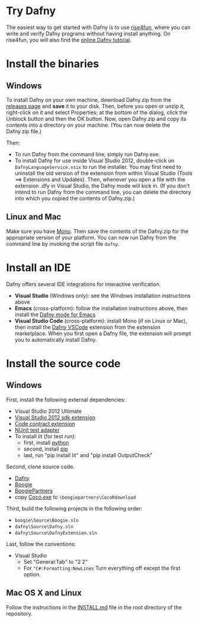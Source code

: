 Try Dafny
=========

The easiest way to get started with Dafny is to use [rise4fun](http://rise4fun.com/dafny), where you can write and verify Dafny programs without having install anything. On rise4fun, you will also find the [online Dafny tutorial](http://rise4fun.com/Dafny/tutorial/guide).

Install the binaries
====================

## Windows 

To install Dafny on your own machine, download Dafny.zip from the [releases page](https://github.com/Microsoft/dafny/releases) and **save** it to your disk. Then, before you open or unzip it, right-click on it and select Properties; at the bottom of the dialog, click the Unblock button and then the OK button. Now, open Dafny.zip and copy its contents into a directory on your machine. (You can now delete the Dafny.zip file.)

Then:

-   To run Dafny from the command line, simply run Dafny.exe.
-   To install Dafny for use inside Visual Studio 2012, double-click on `DafnyLanguageService.vsix` to run the installer. You may first need to uninstall the old version of the extension from within Visual Studio (Tools ==\> Extensions and Updates). Then, whenever you open a file with the extension .dfy in Visual Studio, the Dafny mode will kick in. (If you don't intend to run Dafny from the command line, you can delete the directory into which you copied the contents of Dafny.zip.)

## Linux and Mac

Make sure you have [Mono](https://www.mono-project.com/download/stable/). Then save the contents of the Dafny.zip for the appropriate version of your platform. You can now run Dafny from the command line by invoking the script file `dafny`.

Install an IDE
==============

Dafny offers several IDE integrations for interactive verification.

- **Visual Studio** (Windows only): see the Windows installation instructions above
- **Emacs** (cross-platform): follow the installation instructions above, then install the [Dafny mode for Emacs](https://github.com/boogie-org/boogie-friends)
- **Visual Studio Code** (cross-platform): install Mono (if on Linux or Mac), then install the [Dafny VSCode](https://marketplace.visualstudio.com/items?itemName=FunctionalCorrectness.dafny-vscode) extension from the extension marketplace. When you first open a Dafny file, the extension will prompt you to automatically install Dafny.

Install the source code
=======================

## Windows
First, install the following external dependencies:

-   Visual Studio 2012 Ultimate
-   [Visual Studio 2012 sdk extension](https://visualstudiogallery.msdn.microsoft.com/b2fa5b3b-25eb-4a2f-80fd-59224778ea98)
-   [Code contract extension](https://visualstudiogallery.msdn.microsoft.com/1ec7db13-3363-46c9-851f-1ce455f66970)
-   [NUnit test adapter](https://visualstudiogallery.msdn.microsoft.com/6ab922d0-21c0-4f06-ab5f-4ecd1fe7175d)
-   To install lit (for test run):
    -   first, install [python](https://www.python.org/downloads/)
    -   second, install [pip](http://pip.readthedocs.org/en/stable/installing/)
    -   last, run "pip install lit" and "pip install OutputCheck"

Second, clone source code.

-   [Dafny](https://github.com/Microsoft/dafny)
-   [Boogie](https://github.com/boogie-org/boogie)
-   [BoogiePartners](https://github.com/boogie-org/boogie-partners)
-   copy [Coco.exe](http://www.ssw.uni-linz.ac.at/Research/Projects/Coco/) to `\boogiepartners\CocoRdownload`

Third, build the following projects in the following order:
-   `boogie\Source\Boogie.sln`
-   `dafny\Source\Dafny.sln`
-   `dafny\Source\DafnyExtension.sln`

Last, follow the conventions:

-   Visual Studio
    -   Set "General:Tab" to "2 2"
    -   For `"C#:Formatting:NewLines` Turn everything off except the first option.

## Mac OS X and Linux

Follow the instructions in the [INSTALL.md](https://github.com/Microsoft/dafny/blob/master/INSTALL.md) file in the root directory of the repository.